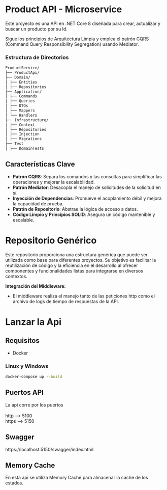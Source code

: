 # Product API - Microservice

Este proyecto es una API  en .NET Core 8 diseñada para crear, actualizar y buscar un producto por su Id. 

Sigue los principios de Arquitectura Limpia y emplea el patrón CQRS (Command Query Responsibility Segregation) usando Mediator.

### Estructura de Directorios

```bash 
ProductService/
├── ProductApi/
├── Domain/
│ ├── Entities
│ ├── Repositories
├── Application/
│ ├── Commands
│ ├── Queries
│ ├── DTOs
│ ├── Mappers
│ └── Handlers
├── Infrastructure/
│ ├── Context
│ ├── Repositories
│ ├── Injection
│ ├── Migrations
├── Test
│ ├── DomainTests
```

## Características Clave

- **Patrón CQRS**: Separa los comandos y las consultas para simplificar las operaciones y mejorar la escalabilidad.
- **Patrón Mediator**: Desacopla el manejo de solicitudes de la solicitud en sí.
- **Inyección de Dependencias**: Promueve el acoplamiento débil y mejora la capacidad de prueba.
- **Patrón de Repositorio**: Abstrae la lógica de acceso a datos.
- **Código Limpio y Principios SOLID**: Asegura un código mantenible y escalable.

# Repositorio Genérico
Este repositorio proporciona una estructura genérica que puede ser utilizada como base para diferentes proyectos. Su objetivo es facilitar la reutilización de código y la eficiencia en el desarrollo al ofrecer componentes y funcionalidades listas para integrarse en diversos contextos.

**Integración del Middleware:**
   - El middleware realiza el manejo tanto de las peticiones http como el archivo de logs de tiempo de respuestas de la API.

# Lanzar la Api 

## Requisitos

- Docker

### Linux y Windows
    
```bash 
docker-compose up --build
```

## Puertos API
La api corre por los puertos \
\
http --> 5100 \
https --> 5150

## Swagger

https://localhost:5150/swagger/index.html


## Memory Cache

En esta api se utiliza Memory Cache para almacenar la cache de los estados.

